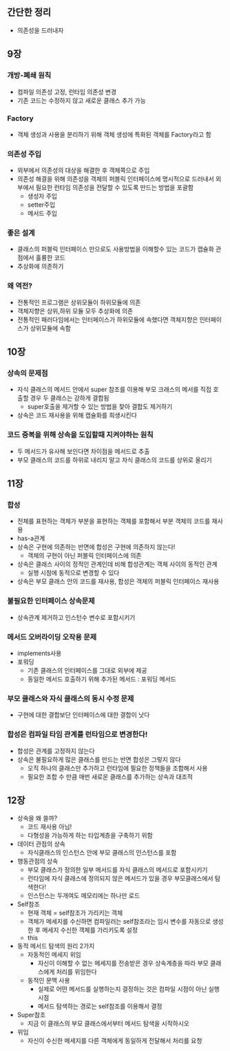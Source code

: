 ## 간단한 정리

- 의존성을 드러내자

## 9장

### 개방-폐쇄 원칙

- 컴파일 의존성 고정, 런타임 의존성 변경
- 기존 코드는 수정하지 않고 새로운 클래스 추가 가능

### Factory

- 객체 생성과 사용을 분리하기 위해 객체 생성에 특화된 객체를 Factory라고 함

### 의존성 주입

- 외부에서 의존성의 대상을 해결한 후 객체쪽으로 주입
- 의존성 해결을 위해 의존성을 객체의 퍼블릭 인터페이스에 명시적으로 드러내서 외부에서 필요한 런타임 의존성을 전달할 수 있도록 만드는 방법을 포괄함
  - 생성자 주입
  - setter주입
  - 메서드 주입

### 좋은 설계

- 클래스의 퍼블릭 인터페이스 만으로도 사용방법을 이해할수 있는 코드가 캡슐화 관점에서 훌륭한 코드
- 추상화에 의존하기

### 왜 역전?

- 전통적인 프로그램은 상위모듈이 하위모듈에 의존
- 객체지향은 상위,하위 모듈 모두 추상화에 의존
- 전통적인 패러다임에서는 인터페이스가 하위모듈에 속했다면 객체지향은 인터페이스가 상위모듈에 속함

## 10장

### 상속의 문제점

- 자식 클래스의 메서드 안에서 super 참조를 이용해 부모 크래스의 메서를 직접 호출할 경우 두 클래스는 강하게 결합됨
  - super호출을 제거할 수 있는 방법을 찾아 결합도 제거하기
- 상속은 코드 재사용을 위해 캡슐화를 희생시킨다

### 코드 중복을 위해 상속을 도입할때 지켜야하는 원칙

- 두 메서드가 유사해 보인다면 차이점을 메서드로 추출
- 부모 클래스의 코드를 하위로 내리지 말고 자식 클래스의 코드를 상위로 올리기

## 11장

### 합성

- 전체를 표현하는 객체가 부분을 표현하는 객체를 포함해서 부분 객체의 코드를 재사용
- has-a관계
- 상속은 구현에 의존하는 반면에 합성은 구현에 의존하지 않는다!
  - 객체의 구현이 아닌 퍼블릭 인터페이스에 의존
- 상속은 클래스 사이의 정적인 관계인데 비해 합성관계는 객체 사이의 동적인 관계
  - 실행 시점에 동적으로 변경할 수 있다
- 상속은 부모 클래스 안의 코드를 재사용, 합성은 객체의 퍼블릭 인터페이스 재사용

### 불필요한 인터페이스 상속문제

- 상속관계 제거하고 인스턴수 변수로 포함시키기

### 메서드 오버라이딩 오작용 문제

- implements사용
- 포워딩
  - 기존 클래스의 인터페이스를 그대로 외부에 제공
  - 동일한 메서드 호출하기 위해 추가된 메서드 : 포워딩 메서드

### 부모 클래스와 자식 클래스의 동시 수정 문제

- 구현에 대한 결합보단 인터페이스에 대한 결합이 낫다

### 합성은 컴파일 타임 관계를 런타임으로 변경한다!

- 합성은 관계를 고정하지 않는다
- 상속은 불필요하게 많은 클래스를 만드는 반면 합성은 그렇지 않다
  - 오직 하나의 클래스만 추가하고 런타임에 필요한 정책들을 조합해서 사용
  - 필요한 조합 수 만큼 매번 새로운 클래스를 추가하는 상속과 대조적

## 12장

- 상속을 왜 쓸까?
  - 코드 재사용 아님!
  - 다형성을 가능하게 하는 타입계층을 구축하기 위함
- 데이터 관점의 상속
  - 자식클래스의 인스턴스 안에 부모 클래스의 인스턴스를 포함
- 행동관점의 상속
  - 부모 클래스가 정의한 일부 메서드를 자식 클래스의 메서드로 포함시키기
  - 런타임에 자식 클래스에 정의되지 않은 메서드가 있을 경우 부모클래스에서 탐색한다!
  - 인스턴스는 두개여도 메모리에는 하나만 로드
- Self참조
  - 현재 객체 = self참조가 가리키는 객체
  - 객체가 메세지를 수신하면 컴파일러는 self참조라는 임시 변수를 자동으로 생성한 후 메세지 수신한 객체를 가리키도록 설정
  - this
- 동적 메서드 탐색의 원리 2가지
  - 자동적인 메세지 위임
    - 자신이 이해할 수 없는 메세지를 전송받은 경우 상속계층을 따라 부모 클래스에게 처리를 위임한다
  - 동적인 문맥 사용
    - 실제로 어떤 메서드를 실행하는지 결정하는 것은 컴파일 시점이 아닌 실행시점
    - 메서드 탐색하는 경로는 self참조를 이용해서 결정
- Super참조
  - 지금 이 클래스의 부모 클래스에서부터 메서드 탐색을 시작하시오
- 위임
  - 자신이 수신한 메세지를 다른 객체에게 동일하게 전달해서 처리를 요청
